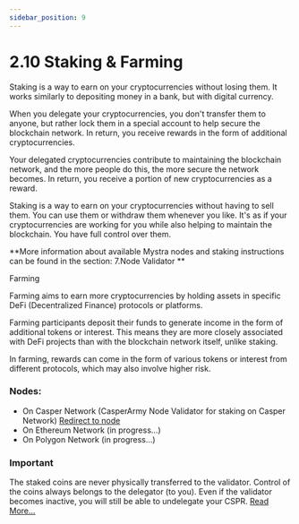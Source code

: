 ```yaml
---
sidebar_position: 9
---
```


# 2.10 Staking & Farming

Staking is a way to earn on your cryptocurrencies without losing them. It works similarly to depositing money in a bank, but with digital currency.

When you delegate your cryptocurrencies, you don't transfer them to anyone, but rather lock them in a special account to help secure the blockchain network. In return, you receive rewards in the form of additional cryptocurrencies.

Your delegated cryptocurrencies contribute to maintaining the blockchain network, and the more people do this, the more secure the network becomes. In return, you receive a portion of new cryptocurrencies as a reward.

Staking is a way to earn on your cryptocurrencies without having to sell them. You can use them or withdraw them whenever you like. It's as if your cryptocurrencies are working for you while also helping to maintain the blockchain. You have full control over them.

**More information about available Mystra nodes and staking instructions can be found in the section: 7.Node Validator **

Farming

Farming aims to earn more cryptocurrencies by holding assets in specific DeFi (Decentralized Finance) protocols or platforms. 

Farming participants deposit their funds to generate income in the form of additional tokens or interest. This means they are more closely associated with DeFi projects than with the blockchain network itself, unlike staking.

In farming, rewards can come in the form of various tokens or interest from different protocols, which may also involve higher risk.


### Nodes:
- On Casper Network (CasperArmy Node Validator for staking on Casper Network) <a href="https://cspr.live/validator/020377bc3ad54b5505971e001044ea822a3f6f307f8dc93fa45a05b7463c0a053bed">Redirect to node</a>
- On Ethereum Network (in progress...)
- On Polygon Network (in progress...)

### Important
The staked coins are never physically transferred to the validator. Control of the coins always belongs to the delegator (to you). Even if the validator becomes inactive, you will still be able to undelegate your CSPR. <a href="https://docs.mystra.io/docs/validator/7.1-Validator-features">Read More...</a>
